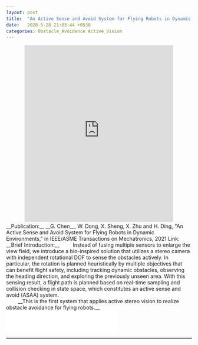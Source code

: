 ```yaml
---  
layout: post  
title:  "An Active Sense and Avoid System for Flying Robots in Dynamic Environments"  
date:   2020-5-28 21:03:44 +0530  
categories: Obstacle_Avoidance Active_Vision 
---   
```

<center>
	<iframe width="80%" height="480" src="https://www.youtube.com/embed/nkbnfcaqJ0g" frameborder="0" allow="accelerometer; autoplay; clipboard-write; encrypted-media; gyroscope; picture-in-picture" allowfullscreen></iframe>
</center>  
<!-- <img style="float: right;" src="/assets/head_quad.jpg" width="30%">  -->  
<!-- <iframe src="http://www.fufuok.com/" id="iframepage" name="iframepage" frameBorder=0 scrolling=no width="100%" onLoad="iFrameHeight()" ></iframe> -->
__Publication:__  
__G. Chen__, W. Dong, X. Sheng, X. Zhu and H. Ding, "An Active Sense and Avoid System for Flying Robots in Dynamic Environments," in IEEE/ASME Transactions on Mechatronics, 2021 Link: <https://ieeexplore.ieee.org/document/9359513> <br>
__Brief Introduction:__   
&ensp;&ensp;&ensp;&ensp; Instead of fusing multiple sensors to enlarge the view field, we introduce a bio-inspired solution that utilizes a stereo camera with independent rotational DOF to sense the obstacles actively. In particular, the rotation is planned heuristically by multiple objectives that can benefit flight safety, including tracking dynamic obstacles, observing the heading direction, and exploring the previously unseen area. With this sensing result, a flight path is planned based on real-time sampling and collision checking in state space, which constitutes an active sense and avoid (ASAA) system. <br>
&ensp;&ensp;&ensp;&ensp; __This is the first system that applies active stereo vision to realize obstacle avoidance for flying robots.__ <br>
<img src="/assets/white.png" width="60%">   
<hr style="height:1px;border:none;border-top:1px solid #555555;" />   

   
 
